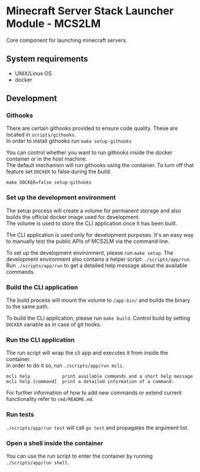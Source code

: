 # Minecraft Server Stack Launcher Module - MCS2LM
Core component for launching minecraft servers.

## System requirements

- UNIX/Linux OS
- docker

## Development

### Githooks
There are certain githooks provided to ensure code quality. These are located in `scripts/githooks`.  
In order to install githooks run `make setup-githooks` 

You can control whether you want to run githooks inside the docker container or in the host machine.  
The default mechanism will run githooks using the container. To turn off that feature set `DOCKER` to false during the build.
```
make DOCKER=false setup-githooks
```

### Set up the development environment
The setup process will create a volume for permanent storage and also builds the official docker image used for development.  
The volume is used to store the CLI application once it has been built.

The CLI application is used only for development purposes. It's an easy way to manually test the public APIs of MCS2LM via the command line.

To set up the development environment, please run `make setup`.
The development environment also contains a helper script: `./scripts/app/run`.  
Run `./scripts/app/run` to get a detailed help message about the available commands.

### Build the CLI application
The build process will mount the volume to `/app-bin/` and builds the binary to the same path.

To build the CLI application, please run `make build`. Control build by setting `DOCKER` variable as in case of git hooks.

### Run the CLI application
The run script will wrap the cli app and executes it from inside the container.  
In order to do it so, run `./scripts/app/run mcli`.
``` 
mcli help            print available commands and a short help message  
mcli help [command]  print a detailed information of a command.  
```
For further information of how to add new commands or extend current functionality refer to `cmd/README.md`.

### Run tests
`./scripts/app/run test` will call `go test` and propagates the argument list.

### Open a shell inside the container
You can use the run script to enter the container by running `./scripts/app/run shell`.
